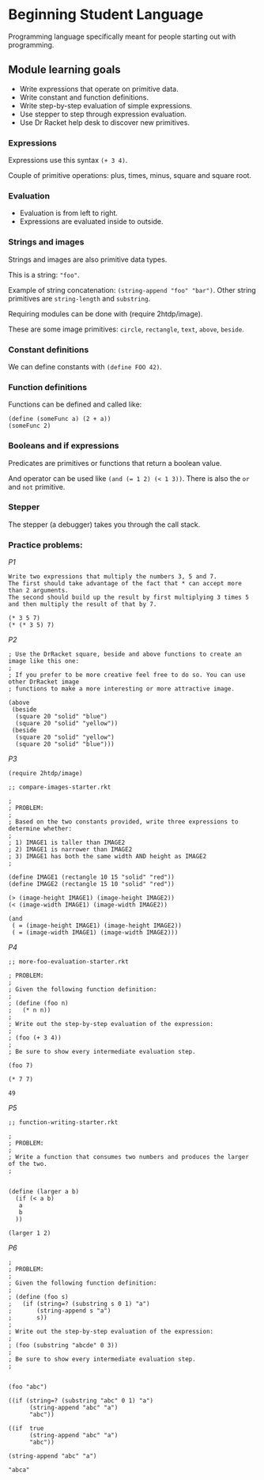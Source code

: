 # Beginning Student Language

Programming language specifically meant for people starting out with programming. 

## Module learning goals

- Write expressions that operate on primitive data.
- Write constant and function definitions.
- Write step-by-step evaluation of simple expressions.
- Use stepper to step through expression evaluation.
- Use Dr Racket help desk to discover new primitives.

### Expressions

Expressions use this syntax `(+ 3 4)`.

Couple of primitive operations: plus, times, minus, square and square root. 

### Evaluation

- Evaluation is from left to right.
- Expressions are evaluated inside to outside.

### Strings and images

Strings and images are also primitive data types.

This is a string: `"foo"`.

Example of string concatenation: `(string-append "foo" "bar")`. Other string primitives are `string-length` and `substring`.

Requiring modules can be done with (require 2htdp/image).

These are some image primitives: `circle`, `rectangle`, `text`, `above`, `beside`.

### Constant definitions

We can define constants with `(define FOO 42)`.

### Function definitions
Functions can be defined and called like:

```
(define (someFunc a) (2 + a))
(someFunc 2)
```

### Booleans and if expressions
Predicates are primitives or functions that return a boolean value. 

And operator can be used like `(and (= 1 2) (< 1 3))`. There is also the `or` and `not` primitive.

### Stepper
The stepper (a debugger) takes you through the call stack.

### Practice problems:

*P1*
```
Write two expressions that multiply the numbers 3, 5 and 7. 
The first should take advantage of the fact that * can accept more than 2 arguments. 
The second should build up the result by first multiplying 3 times 5 and then multiply the result of that by 7.

(* 3 5 7)
(* (* 3 5) 7)
```

*P2*
```
; Use the DrRacket square, beside and above functions to create an image like this one:
;
; If you prefer to be more creative feel free to do so. You can use other DrRacket image
; functions to make a more interesting or more attractive image.

(above
 (beside
  (square 20 "solid" "blue")
  (square 20 "solid" "yellow"))
 (beside
  (square 20 "solid" "yellow")
  (square 20 "solid" "blue")))
```

*P3*
```
(require 2htdp/image)

;; compare-images-starter.rkt

;
; PROBLEM:
;
; Based on the two constants provided, write three expressions to determine whether:
;
; 1) IMAGE1 is taller than IMAGE2
; 2) IMAGE1 is narrower than IMAGE2
; 3) IMAGE1 has both the same width AND height as IMAGE2
;

(define IMAGE1 (rectangle 10 15 "solid" "red"))
(define IMAGE2 (rectangle 15 10 "solid" "red"))

(> (image-height IMAGE1) (image-height IMAGE2))
(< (image-width IMAGE1) (image-width IMAGE2))

(and
 ( = (image-height IMAGE1) (image-height IMAGE2))
 ( = (image-width IMAGE1) (image-width IMAGE2)))
```

*P4*
```
;; more-foo-evaluation-starter.rkt

; PROBLEM:
;
; Given the following function definition:
;
; (define (foo n)
;   (* n n))
;
; Write out the step-by-step evaluation of the expression:
;
; (foo (+ 3 4))
;
; Be sure to show every intermediate evaluation step.

(foo 7)

(* 7 7)

49
```

*P5*
```
;; function-writing-starter.rkt

; 
; PROBLEM:
; 
; Write a function that consumes two numbers and produces the larger of the two. 
; 


(define (larger a b)
  (if (< a b)
   a
   b
  ))

(larger 1 2)
```

*P6*
```
;
; PROBLEM:
;
; Given the following function definition:
;
; (define (foo s)
;   (if (string=? (substring s 0 1) "a")
;       (string-append s "a")
;       s))
;
; Write out the step-by-step evaluation of the expression:
;
; (foo (substring "abcde" 0 3))
;
; Be sure to show every intermediate evaluation step.
;


(foo "abc")

((if (string=? (substring "abc" 0 1) "a")
      (string-append "abc" "a")
      "abc"))

((if  true
      (string-append "abc" "a")
      "abc"))

(string-append "abc" "a")

"abca"
```
